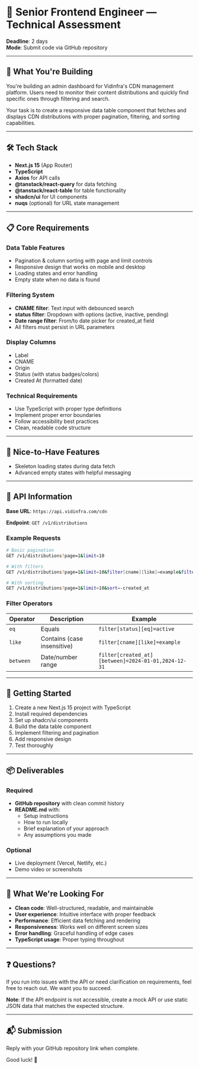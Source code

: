 # 🧪 Senior Frontend Engineer — Technical Assessment

**Deadline**: 2 days  
**Mode**: Submit code via GitHub repository

---

## 🎯 What You're Building

You're building an admin dashboard for Vidinfra's CDN management platform. Users need to monitor their content distributions and quickly find specific ones through filtering and search.

Your task is to create a responsive data table component that fetches and displays CDN distributions with proper pagination, filtering, and sorting capabilities.

---

## 🛠 Tech Stack

* **Next.js 15** (App Router)
* **TypeScript**
* **Axios** for API calls
* **@tanstack/react-query** for data fetching
* **@tanstack/react-table** for table functionality
* **shadcn/ui** for UI components
* **nuqs** (optional) for URL state management

---

## 📋 Core Requirements

### Data Table Features
* Pagination & column sorting  with page and limit controls
* Responsive design that works on mobile and desktop
* Loading states and error handling
* Empty state when no data is found

### Filtering System
* **CNAME filter**: Text input with debounced search
* **status filter**: Dropdown with options (active, inactive, pending)
* **Date range filter**: From/to date picker for created_at field
* All filters must persist in URL parameters

### Display Columns
* Label
* CNAME
* Origin
* Status (with status badges/colors)
* Created At (formatted date)

### Technical Requirements
* Use TypeScript with proper type definitions
* Implement proper error boundaries
* Follow accessibility best practices
* Clean, readable code structure

---

## 🌟 Nice-to-Have Features

* Skeleton loading states during data fetch
* Advanced empty states with helpful messaging
---

## 📡 API Information

**Base URL**: `https://api.vidinfra.com/cdn`

**Endpoint**: `GET /v1/distributions`

### Example Requests

```bash
# Basic pagination
GET /v1/distributions?page=1&limit=10

# With filters
GET /v1/distributions?page=1&limit=10&filter[cname][like]=example&filter[status][eq]=active

# With sorting
GET /v1/distributions?page=1&limit=10&sort=-created_at
```
### Filter Operators

| Operator | Description | Example |
|----------|-------------|---------|
| `eq` | Equals | `filter[status][eq]=active` |
| `like` | Contains (case insensitive) | `filter[cname][like]=example` |
| `between` | Date/number range | `filter[created_at][between]=2024-01-01,2024-12-31` |

---

## 🚀 Getting Started

1. Create a new Next.js 15 project with TypeScript
2. Install required dependencies
3. Set up shadcn/ui components
4. Build the data table component
5. Implement filtering and pagination
6. Add responsive design
7. Test thoroughly

---

## 📦 Deliverables

### Required
* **GitHub repository** with clean commit history
* **README.md** with:
  * Setup instructions
  * How to run locally
  * Brief explanation of your approach
  * Any assumptions you made

### Optional
* Live deployment (Vercel, Netlify, etc.)
* Demo video or screenshots

---

## 🎯 What We're Looking For

* **Clean code**: Well-structured, readable, and maintainable
* **User experience**: Intuitive interface with proper feedback
* **Performance**: Efficient data fetching and rendering
* **Responsiveness**: Works well on different screen sizes
* **Error handling**: Graceful handling of edge cases
* **TypeScript usage**: Proper typing throughout

---

## ❓ Questions?

If you run into issues with the API or need clarification on requirements, feel free to reach out. We want you to succeed.

**Note**: If the API endpoint is not accessible, create a mock API or use static JSON data that matches the expected structure.

---

## 📬 Submission

Reply with your GitHub repository link when complete.

Good luck! 🚀
